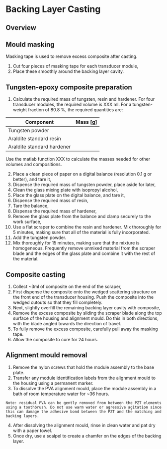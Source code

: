 # Backing Layer Casting

## Overview

## Mould masking

Masking tape is used to remove excess composite after casting.

1. Cut four pieces of masking tape for each transducer module,
2. Place these smoothly around the backing layer cavity.

## Tungsten-epoxy composite preparation

1. Calculate the required mass of tungsten, resin and hardener. For four transducer modules, the required volume is XXX ml. For a tungsten-weight fraction of 80.8 %, the required quantities are:

| Component | Mass [g] |
|-----------|----------|
|Tungsten powder | |
|Araldite standard resin | |
|Araldite standard hardener | |

Use the matlab function XXX to calculate the masses needed for other volumes and compositions.

2. Place a clean piece of paper on a digital balance (resolution 0.1 g or better), and tare it,
3. Dispense the required mass of tungsten powder, place aside for later,
4. Clean the glass mixing plate with isopropyl alcohol,
5. Place the glass plate on the digital balance, and tare it,
6. Dispense the required mass of resin,
7. Tare the balance,
8. Dispense the required mass of hardener,
9. Remove the glass plate from the balance and clamp securely to the work surface,
10. Use a flat scraper to combine the resin and hardener. Mix thoroughly for 5 minutes, making sure that all of the material is fully incorporated.
11. Add the tungsten powder.
12. Mix thoroughly for 15 minutes, making sure that the mixture is homogeneous. Frequently remove unmixed material from the scraper blade and the edges of the glass plate and combine it with the rest of the material.

## Composite casting

1. Collect ~3ml of composite on the end of the scraper,
2. First dispense the composite onto the wedged scattering structure on the front end of the transducer housing. Push the composite into the wedged cutouts so that they fill completely.
3. Next, slightly overfill the remaining backing layer cavity with composite, 
4. Remove the excess composite by sliding the scraper blade along the top surface of the housing and alignment mould. Do this in both directions, with the blade angled towards the direction of travel.
5. To fully remove the excess composite, carefully pull away the masking tape.
6. Allow the composite to cure for 24 hours.

## Alignment mould removal

1. Remove the nylon screws that hold the module assembly to the base plate.
2. Transfer any module identification labels from the alignment mould to the housing using a permanent marker.
3. To dissolve the PVA alignment mould, place the module assembly in a bath of room temperature water for ~36 hours.


`Note: residual PVA can be gently removed from between the PZT elements using a toothbrush. Do not use warm water or agressive agitation since this can damage the adhesive bond between the PZT and the matching and backing layers. `

4. After dissolving the alignment mould, rinse in clean water and pat dry with a paper towel.
5. Once dry, use a scalpel to create a chamfer on the edges of the backing layer.